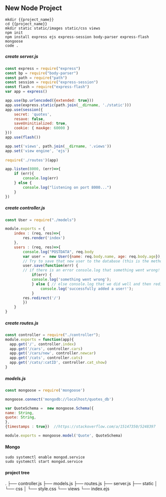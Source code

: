 ##  New Node Project
```console
mkdir {{project_name}}
cd {{project_name}}
mkdir static static/images static/css views
npm init
npm install express ejs express-session body-parser express-flash mongoose
code .
```
##### create server.js
```javascript
const express = require("express")
const bp = require("body-parser")
const path = require("path")
const session = require("express-session")
const flash = require("express-flash")
var app = express()

app.use(bp.urlencoded({extended: true}))
app.use(express.static(path.join(__dirname, './static')))
app.use(session({
    secret: 'quotes',
    resave: false,
    saveUninitialized: true,
    cookie: { maxAge: 60000 }
}))
app.use(flash())

app.set('views', path.join(__dirname, '.views'))
app.set('view engine', 'ejs')
  
require('./routes')(app)

app.listen(8000, (err)=>{
    if (err){
        console.log(err)
    } else {
        console.log("listening on port 8000...")
    }
})
```
##### create controller.js
```javascript
const User = require("./models")

module.exports = {
    index : (req, res)=>{
        res.render('index')
    },
    users : (req, res)=>{
        console.log("POSTDATA", req.body
        var user =  new User({name: req.body.name, age: req.body.age});
        // Try to save that new user to the database (this is the method that actually inserts into the db) and run a callback function with an error (if any) from the operation.
        user.save(function(err) {
        // if there is an error console.log that something went wrong!
            if(err) {
	        console.log('something went wrong');
            } else { // else console.log that we did well and then redirect to the root route
                console.log('successfully added a user!');
            }
        res.redirect('/')
        })
    }
}
```
##### create routes.js
```javascript
const controller = require("./controller");
module.exports = function(app){
  app.get('/', controller.index)
  app.get('/cars', controller.cars)
  app.get('/cars/new', controller.newcar)
  app.get('/cats', controller.cats)
  app.get('/cats/:catID', controller.cat_show)
}
```
##### models.js
```javascript
const mongoose = require('mongoose')

mongoose.connect('mongodb://localhost/quotes_db')

var QuoteSchema =  new mongoose.Schema({
name: String,
quote: String,
},
{timestamps : true})  //https://stackoverflow.com/a/15147350/5248397

module.exports = mongoose.model('Quote', QuoteSchema)
```

#### Mongo
```console
sudo systemctl enable mongod.service
sudo systemctl start mongod.service
```
#### project tree
.
├── controller.js
├── models.js
├── routes.js
├── server.js
├── static
│   └── css
│       └── style.css
└── views
    └── index.ejs
<!--stackedit_data:
eyJoaXN0b3J5IjpbMTYzNjkyMDQxMSwxNTk3MTQ4OTk4LC00MT
k0NzQ5MjQsLTE5ODE3Mzc4MTksNjA2NTMzMjkyLC0xOTI4NDc3
MDE2LC01NTUyOTI4MDIsMTQxMDY5NjU3NCwtNDM2NzAzNTU2LD
EzNDIxNzAxMzUsMTU3NjQ4NDY0OCw3MzA5OTgxMTZdfQ==
-->